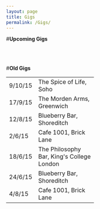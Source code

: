 ```yaml
---
layout: page
title: Gigs
permalink: /Gigs/
---
```


<!-- line break -->

#**Upcoming Gigs**

<!-- These tables have no borders. -->
<!-- The table is written one row at a time. -->
<!-- I have specified the column widths s.t. both tables line up. -->
<table style="width:100%">
  <col width="80">
  <col width="160">
</table> 

<br>

#**Old Gigs**


<table style="width:100%">
  <col width="80">
  <col width="160">
  <tr>
    <td>9/10/15</td>
    <td>The Spice of Life, Soho</td> 
  </tr>
  <tr>
    <td>17/9/15</td>
    <td>The Morden Arms, Greenwich</td> 
  </tr>
  <tr>
    <td>12/8/15</td>
    <td>Blueberry Bar, Shoreditch</td> 
  </tr>
  <tr>
    <td>2/6/15</td>
    <td>Cafe 1001, Brick Lane</td> 
  </tr>
  <tr>
    <td>18/6/15</td>
    <td>The Philosophy Bar, King's College London</td> 
  </tr>
  <tr>
    <td>24/6/15</td>
    <td>Blueberry Bar, Shoreditch</td> 
  </tr>
  <tr>
    <td>4/8/15</td>
    <td>Cafe 1001, Brick Lane</td> 
  </tr>
</table>
